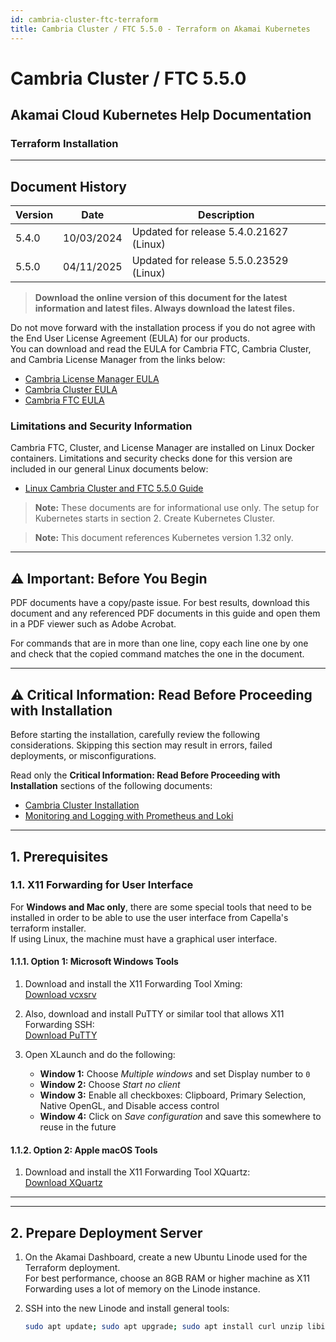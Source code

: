 ```yaml
---
id: cambria-cluster-ftc-terraform
title: Cambria Cluster / FTC 5.5.0 - Terraform on Akamai Kubernetes
---
```


# Cambria Cluster / FTC 5.5.0

## Akamai Cloud Kubernetes Help Documentation

### Terraform Installation

---

## Document History

| Version | Date       | Description                                   |
|---------|------------|-----------------------------------------------|
| 5.4.0   | 10/03/2024 | Updated for release 5.4.0.21627 (Linux)       |
| 5.5.0   | 04/11/2025 | Updated for release 5.5.0.23529 (Linux)       |

> **Download the online version of this document for the latest information and latest files. Always download the latest files.**

Do not move forward with the installation process if you do not agree with the End User License Agreement (EULA) for our products.  
You can download and read the EULA for Cambria FTC, Cambria Cluster, and Cambria License Manager from the links below:

- [Cambria License Manager EULA](https://www.dropbox.com/s/1wg7ee7a59kzi8h/EULA_Cambria_License_Manager.pdf?dl=0)  
- [Cambria Cluster EULA](https://www.dropbox.com/s/oemlax63aatjjiw/EULA_Cluster.pdf?dl=0)  
- [Cambria FTC EULA](https://www.dropbox.com/s/ualv9usxsowh6m2/EULA_FTC.pdf?dl=0)

### Limitations and Security Information

Cambria FTC, Cluster, and License Manager are installed on Linux Docker containers. Limitations and security checks done for this version are included in our general Linux documents below:

- [Linux Cambria Cluster and FTC 5.5.0 Guide](https://www.dropbox.com/scl/fi/0rvskhpqtla6dffhbfli5/Linux_Cambria_Cluster_and_FTC_5_5_0_Guide.pdf?rlkey=ngryjzox121ow5fgbc4y8n2yd)

> **Note:** These documents are for informational use only. The setup for Kubernetes starts in section 2. Create Kubernetes Cluster.

> **Note:** This document references Kubernetes version 1.32 only.

---

## ⚠️ Important: Before You Begin

PDF documents have a copy/paste issue. For best results, download this document and any referenced PDF documents in this guide and open them in a PDF viewer such as Adobe Acrobat.

For commands that are in more than one line, copy each line one by one and check that the copied command matches the one in the document.

---

## ⚠️ Critical Information: Read Before Proceeding with Installation

Before starting the installation, carefully review the following considerations. Skipping this section may result in errors, failed deployments, or misconfigurations.

Read only the **Critical Information: Read Before Proceeding with Installation** sections of the following documents:

- [Cambria Cluster Installation](https://www.dropbox.com/scl/fi/irkmp89qh17bo9w4459qw/Cambria_Cluster_and_FTC_5_5_0_on_Akamai_Kubernetes.pdf?rlkey=vmq8fcqdbv3dul5cqq9em4r91&st=5gecxrgs&dl=0)
- [Monitoring and Logging with Prometheus and Loki](https://www.dropbox.com/scl/fi/rxshb6038wd9yg81kxagd/Prometheus_Grafana_Setup_for_Cambria_Cluster_5_5_0_on_Akamai_Kubernetes.pdf?rlkey=5l561e8x251y46gywx57k5svm&st=prp5ca3q&dl=0)

---

## 1. Prerequisites

### 1.1. X11 Forwarding for User Interface

For **Windows and Mac only**, there are some special tools that need to be installed in order to be able to use the user interface from Capella's terraform installer.  
If using Linux, the machine must have a graphical user interface.

#### 1.1.1. Option 1: Microsoft Windows Tools

1. Download and install the X11 Forwarding Tool Xming:  
   [Download vcxsrv](https://github.com/marchaesen/vcxsrv/releases/download/21.1.13/vcxsrv-64.21.1.13.0.installer.exe)

2. Also, download and install PuTTY or similar tool that allows X11 Forwarding SSH:  
   [Download PuTTY](https://www.chiark.greenend.org.uk/~sgtatham/putty/latest.html)

3. Open XLaunch and do the following:

   - **Window 1:** Choose *Multiple windows* and set Display number to `0`
   - **Window 2:** Choose *Start no client*
   - **Window 3:** Enable all checkboxes: Clipboard, Primary Selection, Native OpenGL, and Disable access control
   - **Window 4:** Click on *Save configuration* and save this somewhere to reuse in the future

#### 1.1.2. Option 2: Apple macOS Tools

1. Download and install the X11 Forwarding Tool XQuartz:  
   [Download XQuartz](https://github.com/XQuartz/XQuartz/releases/download/XQuartz-2.8.5/XQuartz-2.8.5.pkg)

---

---

## 2. Prepare Deployment Server

1. On the Akamai Dashboard, create a new Ubuntu Linode used for the Terraform deployment.  
   For best performance, choose an 8GB RAM or higher machine as X11 Forwarding uses a lot of memory on the Linode instance.

2. SSH into the new Linode and install general tools:

   ```bash
   sudo apt update; sudo apt upgrade; sudo apt install curl unzip libice6 libsm6 dbus libgtk-3-0
